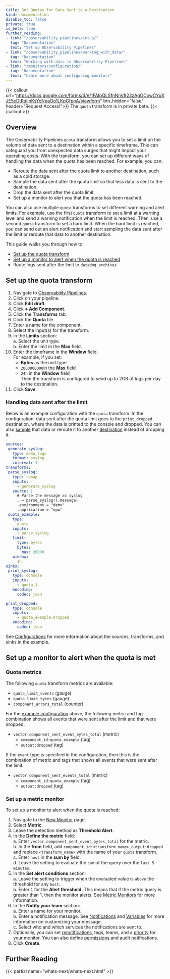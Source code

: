 ```yaml
---
title: Set Quotas for Data Sent to a Destination
kind: documentation
disable_toc: false
private: true
is_beta: true
further_reading:
- link: "/observability_pipelines/setup/"
  tag: "Documentation"
  text: "Set up Observability Pipelines"
- link: "/observability_pipelines/working_with_data/"
  tag: "Documentation"
  text: "Working with data in Observability Pipelines"
- link: "/monitors/configuration/"
  tag: "Documentation"
  text: "Learn more about configuring monitors"
---
```


{{< callout url="https://docs.google.com/forms/d/e/1FAIpQLSfnNnV823zAgOCowCYuXJE5cDtRqIipKsYcNpaOo1LKpGfppA/viewform" btn_hidden="false" header="Request Access!">}}
The <code>quota</code> transform is in private beta.
{{< /callout >}}

## Overview

The Observability Pipelines `quota` transform allows you to set a limit on the volume of data sent to a destination within a specific timeframe. This can safeguard you from unexpected data surges that might impact your operating costs. With the transform, you can set up different ways of handling the data when the quota has been reached. For example, you can:

- Reroute the data sent after the quota limit to another destination, such as a cold storage.
- Sample the data sent after the quota limit so that less data is sent to the destination.
- Drop the data sent after the quota limit.
- Set up a monitor to alert you that the quota has been reached.

You can also use multiple `quota` transforms to set different warning and alert limits. For example, use the first `quota` transform to set a limit at a warning level and send a warning notification when the limit is reached. Then, use a second `quota` transform to set a hard limit. When the hard limit is reached, you can send out an alert notification and start sampling the data sent after the limit or reroute that data to another destination.

This guide walks you through how to:

- [Set up the quota transform](#set-up-the-quota-transform)
- [Set up a monitor to alert when the quota is reached](#set-up-a-metric-monitor)
- Route logs sent after the limit to `datadog_archives`

## Set up the quota transform

1. Navigate to [Observability Pipelines][1].
1. Click on your pipeline.
1. Click **Edit draft**.
1. Click **+ Add Component**.
1. Click the **Transforms** tab.
1. Click the **Quota** tile.
1. Enter a name for the component.
1. Select the input(s) for the transform.
1. In the **Limits** section:  
    a. Select the unit type.  
    b. Enter the limit in the **Max** field.
1. Enter the timeframe in the **Window** field.  
    For example, if you set:
    - **Bytes** as the unit type  
    - `2000000000`in the **Max** field  
    - `24h` in the **Window** field  
    Then the transform is configured to send up to 2GB of logs per day to the destination.
1. Click **Save**.

### Handling data sent after the limit

Below is an example configuration with the `quota` transform. In the configuration, data sent after the quota limit goes to the `print_dropped` destination, where the data is printed to the console and dropped. You can also [sample][2] that data or reroute it to another [destination][3] instead of dropping it.

```yaml
sources:
 generate_syslog:
   type: demo_logs
   format: syslog
   interval: 1
transforms:
 parse_syslog:
   type: remap
   inputs:
     - generate_syslog
   source: |
     # Parse the message as syslog
     . = parse_syslog!(.message)
     .environment = "demo"
     .application = "opw"
 quota_example:
   type:
     quota
   inputs:
     - parse_syslog
   limit:
     type: bytes
     bytes:
       max: 20000
   window:
     1h
sinks:
 print_syslog:
   type: console
   inputs:
     - quota_1
   encoding:
     codec: json

print_dropped:
   type: console
   inputs:
     - quota_example.dropped
   encoding:
     codec: json

```

See [Configurations][4] for more information about the sources, transforms, and sinks in the example.

## Set up a monitor to alert when the quota is met

### Quota metrics

The following `quota` transform metrics are available:

- `quota_limit_events` (gauge)
- `quota_limit_bytes` (gauge)
- `component_errors_total` (counter)

For the [example configuration](#handling-data-sent-after-the-limit) above, the following metric and tag combination shows all events that were sent after the limit and that were dropped.

- `vector.component_sent_event_bytes_total` (metric)
    - `component_id:quota_example` (tag)
    - `output:dropped` (tag)

If the `event` type is specified in the configuration, then this is the combination of metric and tags that shows all events that were sent after the limit.

- `vector.component_sent_events_total` (metric)
    - `component_id:quota_example` (tag)
    - `output:dropped` (tag)

### Set up a metric monitor

To set up a monitor to alert when the quota is reached:

1. Navigate to the [New Monitor][5] page.
1. Select **Metric**.
1. Leave the detection method as **Threshold Alert**.
1. In the **Define the metric** field:  
    a. Enter `vector.component_sent_event_bytes_total` for the metric.  
    b. In the **from** field, add `component_id:<transform_name>,output:dropped` and replace `<transform_name>` with the name of your `quota` transform.  
    c. Enter `host` in the **sum by** field.  
    d. Leave the setting to evaluate the `sum` of the query over the `last 5 minutes`.
1. In the **Set alert conditions** section:  
    a. Leave the setting to trigger when the evaluated value is `above` the threshold for any `host`.  
    b. Enter `1` for the **Alert threshold**. This means that if the metric query is greater than 1, then the monitor alerts.
See [Metric Monitors][6] for more information.
1. In the **Notify your team** section:  
    a. Enter a name for your monitor.  
    b. Enter a notification message. See [Notifications][7] and [Variables][8] for more information on customizing your message.  
    c. Select who and which services the notifications are sent to.
1. Optionally, you can set [renotifications][9], tags, teams, and a [priority][10] for your monitor. You can also define [permissions][11] and audit notifications.
1. Click **Create**.

## Further Reading
{{< partial name="whats-next/whats-next.html" >}}

[1]: https://app.datadoghq.com/observability-pipelines
[2]: /observability_pipelines/reference/transforms/#sample
[3]: /observability_pipelines/reference/sinks/
[4]: /observability_pipelines/configurations/
[5]: https://app.datadoghq.com/monitors/create
[6]: /monitors/types/metric/
[7]: /monitors/notify/
[8]: /monitors/notify/variables/
[9]: /monitors/notify/#renotify
[10]: /monitors/notify/#priority
[11]: /monitors/notify/#permissions